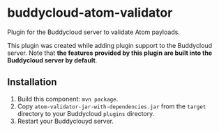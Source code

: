 buddycloud-atom-validator
==========================

Plugin for the Buddycloud server to validate Atom payloads. 

This plugin was created while adding plugin support to the
Buddycloud server. Note that **the features provided by this 
plugin are built into the Buddycloud server by default**. 

Installation
---------

1. Build this component: `mvn package`.
2. Copy `atom-validator-jar-with-dependencies.jar` from the `target` directory to your Buddycloud `plugins` directory.
3. Restart your Buddyclouyd server.
